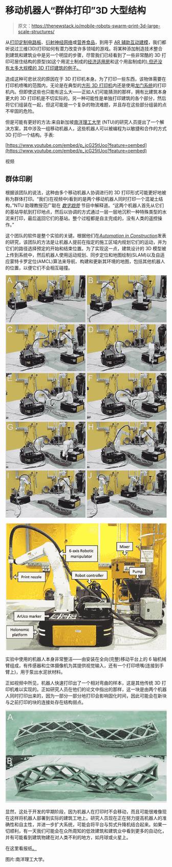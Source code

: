 # 移动机器人“群体打印”3D 大型结构

> 原文：<https://thenewstack.io/mobile-robots-swarm-print-3d-large-scale-structures/>

从[打印定制电路板](https://thenewstack.io/voltera-3d-prints-circuit-boards-minutes/)、[衍射神经网络](https://thenewstack.io/3d-printed-diffractive-neural-network-processes-data-at-speed-of-light/)或[营养食品](https://thenewstack.io/delicious-and-nutritious-3d-printed-food-represents-a-new-way-of-eating/)，到用于 [AR 辅助互动建模](https://thenewstack.io/interactive-robotic-modeling-assistant-combines-augmented-reality-3-d-printing/)，我们都听说过三维(3D)打印如何有潜力改变许多领域的游戏。将某种添加制造技术整合到建筑和建筑业中是另一个明显的步骤，尽管我们已经看到了一些非常酷的 3D 打印可居住结构的原型(如这个用泥土制成的[经济适用房](https://thenewstack.io/wasp-3d-printing-affordable-mud-housing-for-the-developing-world/)和这个用盐制成的[),但还没有太多大规模的 3D 打印建筑的例子。](https://thenewstack.io/emerging-objects-3d-printing-pioneers-will-build-houses-salt/)

造成这种可悲状况的原因在于 3D 打印机本身。为了打印一些东西，该物体需要在打印机喷嘴的范围内，无论是在典型的[方形 3D 打印机](https://thenewstack.io/printer-mit-can-see-print-views/)内还是使用[龙门系统](https://thenewstack.io/3d-printed-buildings-made-by-robots-for-the-earth-moon-and-mars/)的打印机内。但即使这些也只能有这么大——正如人们可能猜测的那样，拥有比建筑本身更大的 3D 打印机是不切实际的。另一种可能性是单独打印建筑的各个部分，然后将它们组装在一起，但这可能是一个复杂的物流难题，并且存在这些部分组装的点不牢固的危险。

但是可能有更好的方法:来自新加坡[南洋理工大学](http://www.ntu.edu.sg/) (NTU)的研究人员提出了一个解决方案，其中涉及一组移动机器人，这些机器人可以被编程为以敏捷和合作的方式 3D 打印一个结构。手表:

[https://www.youtube.com/embed/p_jcG25tUoo?feature=oembed](https://www.youtube.com/embed/p_jcG25tUoo?feature=oembed)

视频

## 群体印刷

根据该团队的说法，这种由多个移动机器人协调进行的 3D 打印形式可能更好地被称为群体打印。“我们(在视频中)看到的是两个移动机器人同时打印一个混凝土结构，”NTU 助理教授范广聪在 [*数字趋势*](https://www.digitaltrends.com/cool-tech/3d-print-collaborative-robot-arms/) 节目中解释道。“这两个机器人首先从它们的基站导航到打印地点，然后以协调的方式通过一层一层地沉积一种特殊类型的水泥来打印，最后返回它们的基站。整个过程都是自主完成的，没有人类的遥控操作。”

这个团队的软件是整个实验的关键。根据他们在[*Automation in Construction*](https://www.sciencedirect.com/science/article/pii/S0926580518304011)发表的研究，该团队的方法是让机器人提前在指定的施工区域内规划它们的运动，并为它们的路径选择预定的开始和结束位置。为了实现这一点，建筑设计的 3D 模型被上传到系统中，然后机器人使用运动规划、同步定位和地图绘制(SLAM)以及自适应蒙特卡罗定位(AMCL)算法来导航、构建和更新其环境的地图，包括其他机器人的位置，以便它们不会相互碰撞。

![](img/b0882233479d111c6c349b3d75715cc2.png)

![](img/05a9e6ff6f33a929bcb8268b972d812f.png)

实验中使用的机器人本身非常整洁——由安装在全向(完整)移动平台上的 6 轴机械臂组成，有传感器和立体摄像机为其提供视觉输入，还有一个打印喷嘴(连接到手臂上)，用于泵出水泥状材料。

正如视频中所见，机器人快速打印出了一个相对弯曲的样本，这是其他传统 3D 打印机难以实现的。正如研究人员在他们的论文中指出的那样，这一块是由两个机器人同时打印出来的，因为一部分一部分地打印会影响固化时间，因此可能会在新块与之前打印的块的连接处存在结构弱点。

![](img/aaf3f67ca1ccfcd643a08f142563b588.png)

显然，这处于开发的早期阶段，因为机器人在打印时不会移动，而且可能很难像现在这样将机器人部署到实际的建筑工地上。研究人员现在正在努力提高机器人的准确性和自主性，并进一步扩大系统，可能会将平台与剪式升降机结合起来。如果一切顺利，有一天我们可能会在众所周知的低效建筑和建筑业中看到更多的自动化，并有可能看到建筑物建在对人类不利的地方，如月球或火星上。

在这里看报纸[。](https://www.sciencedirect.com/science/article/pii/S0926580518304011)

图片:南洋理工大学。

<svg xmlns:xlink="http://www.w3.org/1999/xlink" viewBox="0 0 68 31" version="1.1"><title>Group</title> <desc>Created with Sketch.</desc></svg>